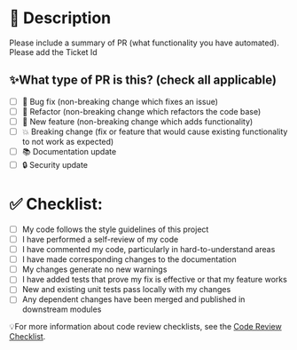 # 📝 Description



Please include a summary of PR (what functionality you have automated).
Please add the Ticket Id

## ✨What type of PR is this? (check all applicable)

- [ ] 🐞 Bug fix (non-breaking change which fixes an issue)
- [ ] 🔨 Refactor (non-breaking change which refactors the code base)
- [ ] 🚀 New feature (non-breaking change which adds functionality)
- [ ] 💥 Breaking change (fix or feature that would cause existing functionality to not work as expected)
- [ ] 📚 Documentation update
- [ ] 🔒 Security update

# ✅ Checklist:

- [ ] My code follows the style guidelines of this project
- [ ] I have performed a self-review of my code
- [ ] I have commented my code, particularly in hard-to-understand areas
- [ ] I have made corresponding changes to the documentation
- [ ] My changes generate no new warnings
- [ ] I have added tests that prove my fix is effective or that my feature works
- [ ] New and existing unit tests pass locally with my changes
- [ ] Any dependent changes have been merged and published in downstream modules

💡For more information about code review checklists, see the [Code Review Checklist](./code_review_checklist.md).